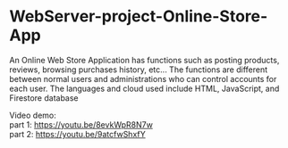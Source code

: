 # WebServer-project-Online-Store-App

An Online Web Store Application has functions such as posting products, reviews, browsing purchases history, etc...
The functions are different between normal users and administrations who can control accounts for each user.
The languages and cloud used include HTML, JavaScript, and Firestore database 

Video demo:  
part 1: https://youtu.be/8evkWpR8N7w  
part 2: https://youtu.be/9atcfwShxfY 
